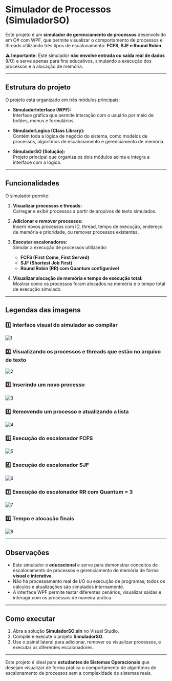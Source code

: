 # Simulador de Processos (SimuladorSO)

Este projeto é um **simulador de gerenciamento de processos** desenvolvido em C# com WPF, que permite visualizar o comportamento de processos e threads utilizando três tipos de escalonamento: **FCFS, SJF e Round Robin**.  

⚠️ **Importante:** Este simulador **não envolve entrada ou saída real de dados** (I/O) e serve apenas para fins educativos, simulando a execução dos processos e a alocação de memória.

---

## Estrutura do projeto

O projeto está organizado em três módulos principais:

- **SimuladorInterface (WPF):**  
  Interface gráfica que permite interação com o usuário por meio de botões, menus e formulários.  

- **SimuladorLogica (Class Library):**  
  Contém toda a lógica de negócio do sistema, como modelos de processos, algoritmos de escalonamento e gerenciamento de memória.  

- **SimuladorSO (Solução):**  
  Projeto principal que organiza os dois módulos acima e integra a interface com a lógica.

---

## Funcionalidades

O simulador permite:

1. **Visualizar processos e threads:**  
   Carregar e exibir processos a partir de arquivos de texto simulados.

2. **Adicionar e remover processos:**  
   Inserir novos processos com ID, thread, tempo de execução, endereço de memória e prioridade, ou remover processos existentes.

3. **Executar escalonadores:**  
   Simular a execução de processos utilizando:
   - **FCFS (First Come, First Served)**
   - **SJF (Shortest Job First)**
   - **Round Robin (RR) com Quantum configurável**

4. **Visualizar alocação de memória e tempo de execução total:**  
   Mostrar como os processos foram alocados na memória e o tempo total de execução simulado.

---

## Legendas das imagens

### 1️⃣ Interface visual do simulador ao compilar
![1](ImagensSimulador/1.png)

### 2️⃣ Visualizando os processos e threads que estão no arquivo de texto
![2](ImagensSimulador/2.png)

### 3️⃣ Inserindo um novo processo
![3](ImagensSimulador/3.png)

### 4️⃣ Removendo um processo e atualizando a lista
![4](ImagensSimulador/4.png)

### 5️⃣ Execução do escalonador FCFS
![5](ImagensSimulador/5.png)

### 6️⃣ Execução do escalonador SJF
![6](ImagensSimulador/6.png)

### 7️⃣ Execução do escalonador RR com Quantum = 3
![7](ImagensSimulador/7.png)

### 8️⃣ Tempo e alocação finais
![8](ImagensSimulador/8.png)

---

## Observações

- Este simulador é **educacional** e serve para demonstrar conceitos de escalonamento de processos e gerenciamento de memória de forma **visual e interativa**.  
- Não há processamento real de I/O ou execução de programas; todos os cálculos e atualizações são simulados internamente.  
- A interface WPF permite testar diferentes cenários, visualizar saídas e interagir com os processos de maneira prática.

---

## Como executar

1. Abra a solução **SimuladorSO.sln** no Visual Studio.  
2. Compile e execute o projeto **SimuladorSO**.  
3. Use o painel lateral para adicionar, remover ou visualizar processos, e executar os diferentes escalonadores.  

---

Este projeto é ideal para **estudantes de Sistemas Operacionais** que desejam visualizar de forma prática o comportamento de algoritmos de escalonamento de processos sem a complexidade de sistemas reais.
